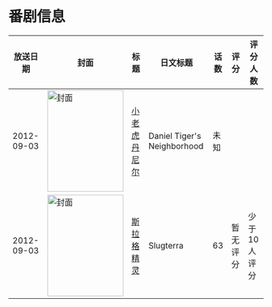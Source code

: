 # 番剧信息

|放送日期|封面|标题|日文标题|话数|评分|评分人数|
|---|---|---|---|---|---|---|
|2012-09-03|<img src="https://lain.bgm.tv/pic/cover/c/91/b0/264311_C6ClC.jpg" alt="封面" style="width:150px;height:200px;object-fit:cover;">|[小老虎丹尼尔](https://bangumi.tv/subject/264311)|Daniel Tiger's Neighborhood|未知|||
|2012-09-03|<img src="https://lain.bgm.tv/pic/cover/c/d9/bf/496286_oWtz0.jpg" alt="封面" style="width:150px;height:200px;object-fit:cover;">|[斯拉格精灵](https://bangumi.tv/subject/496286)|Slugterra|63|暂无评分|少于10人评分|
